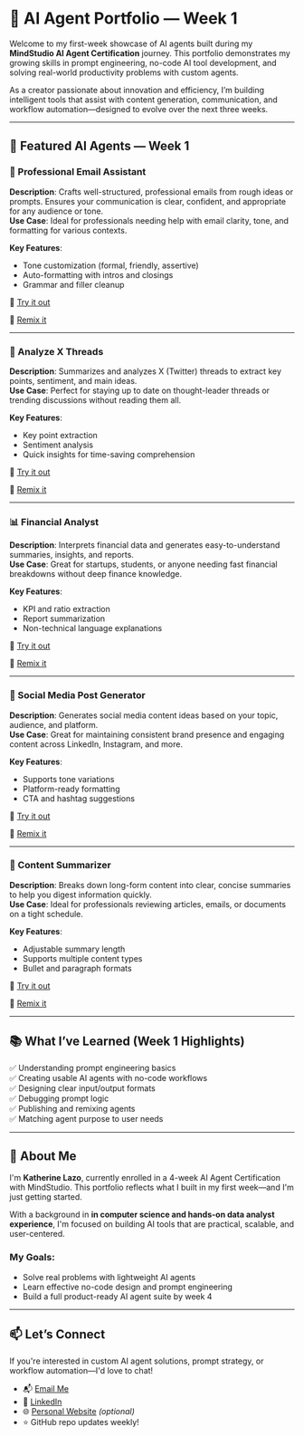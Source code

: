# 🧠 AI Agent Portfolio — Week 1

Welcome to my first-week showcase of AI agents built during my **MindStudio AI Agent Certification** journey. This portfolio demonstrates my growing skills in prompt engineering, no-code AI tool development, and solving real-world productivity problems with custom agents.

As a creator passionate about innovation and efficiency, I’m building intelligent tools that assist with content generation, communication, and workflow automation—designed to evolve over the next three weeks.

---

## 🚀 Featured AI Agents — Week 1

### 📨 Professional Email Assistant  
**Description**: Crafts well-structured, professional emails from rough ideas or prompts. Ensures your communication is clear, confident, and appropriate for any audience or tone.  
**Use Case**: Ideal for professionals needing help with email clarity, tone, and formatting for various contexts.

**Key Features**:
- Tone customization (formal, friendly, assertive)  
- Auto-formatting with intros and closings  
- Grammar and filler cleanup  

🔗 [Try it out](https://app.mindstudio.ai/agents/professional-email-assistant-dd55a40a/run)

🔁 [Remix it](https://app.mindstudio.ai/agents/professional-email-assistant-dd55a40a/remix)


---

### 🧵 Analyze X Threads  
**Description**: Summarizes and analyzes X (Twitter) threads to extract key points, sentiment, and main ideas.  
**Use Case**: Perfect for staying up to date on thought-leader threads or trending discussions without reading them all.

**Key Features**:
- Key point extraction  
- Sentiment analysis  
- Quick insights for time-saving comprehension  

🔗 [Try it out](https://app.mindstudio.ai/agents/analyze-x-threads/run)

🔁 [Remix it](https://app.mindstudio.ai/agents/analyze-x-threads/remix)

---

### 📊 Financial Analyst  
**Description**: Interprets financial data and generates easy-to-understand summaries, insights, and reports.  
**Use Case**: Great for startups, students, or anyone needing fast financial breakdowns without deep finance knowledge.

**Key Features**:
- KPI and ratio extraction  
- Report summarization  
- Non-technical language explanations  

🔗 [Try it out](https://app.mindstudio.ai/agents/financial-analyst/run)

🔁 [Remix it](https://app.mindstudio.ai/agents/financial-analyst/remix)

---

### 📣 Social Media Post Generator  
**Description**: Generates social media content ideas based on your topic, audience, and platform.  
**Use Case**: Great for maintaining consistent brand presence and engaging content across LinkedIn, Instagram, and more.

**Key Features**:
- Supports tone variations  
- Platform-ready formatting  
- CTA and hashtag suggestions  

🔗 [Try it out](https://app.mindstudio.ai/agents/social-media-post-generator/run)  

🔁 [Remix it](https://app.mindstudio.ai/agents/social-media-post-generator/remix)

---

### 📄 Content Summarizer  
**Description**: Breaks down long-form content into clear, concise summaries to help you digest information quickly.  
**Use Case**: Ideal for professionals reviewing articles, emails, or documents on a tight schedule.

**Key Features**:
- Adjustable summary length  
- Supports multiple content types  
- Bullet and paragraph formats  

🔗 [Try it out](https://app.mindstudio.ai/agents/content-summarizer/run)

🔁 [Remix it]([https://app.mindstudio.ai/agents/content-summarizer/remix)

---

## 📚 What I’ve Learned (Week 1 Highlights)

✅ Understanding prompt engineering basics  
✅ Creating usable AI agents with no-code workflows  
✅ Designing clear input/output formats  
✅ Debugging prompt logic  
✅ Publishing and remixing agents  
✅ Matching agent purpose to user needs  

---

## 👋 About Me

I'm **Katherine Lazo**, currently enrolled in a 4-week AI Agent Certification with MindStudio. This portfolio reflects what I built in my first week—and I'm just getting started.

With a background in **in computer science and hands-on data analyst experience**, I'm focused on building AI tools that are practical, scalable, and user-centered.

### My Goals:
- Solve real problems with lightweight AI agents  
- Learn effective no-code design and prompt engineering  
- Build a full product-ready AI agent suite by week 4  

---

## 📫 Let’s Connect

If you're interested in custom AI agent solutions, prompt strategy, or workflow automation—I'd love to chat!

- 📬 [Email Me](mailto:katherine.lazo24@gmail.com)  
- 💼 [LinkedIn](linkedin.com/in/katherine-lazo-1a8349b2)  
- 🌐 [Personal Website](https://www.katherinelazo.net) *(optional)*  
- ⭐ GitHub repo updates weekly!
